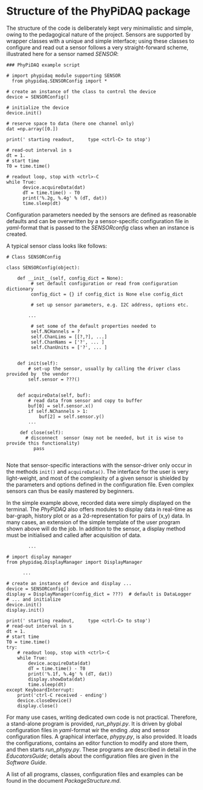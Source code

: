 # Structure of the PhyPiDAQ package

The structure of the code is deliberately kept very minimalistic and simple, owing to the pedagogical nature
of the project. Sensors are supported by wrapper classes with a unique and simple interface; using these classes
to configure and read out a sensor follows a very straight-forward scheme, illustrated here for a sensor named
*SENSOR*:

```
### PhyPiDAQ example script 

# import phypidaq module supporting SENSOR
  from phypidaq.SENSORConfig import * 

# create an instance of the class to control the device
device = SENSORConfig()

# initialize the device
device.init()

# reserve space to data (here one channel only)
dat =np.array([0.])

print(' starting readout,     type <ctrl-C> to stop')

# read-out interval in s
dt = 1.
# start time
T0 = time.time()

# readout loop, stop with <ctrl>-C
while True:
      device.acquireData(dat)
      dT = time.time() - T0
      print('%.2g, %.4g' % (dT, dat))
      time.sleep(dt)

```

Configuration parameters needed by the sensors are defined as reasonable defaults and can be
overwritten by a sensor-specific configuration file in *yaml*-format that is passed to the *SENSORconfig*
class when an instance is created. 

A typical sensor class looks like follows:

``` 
# Class SENSORConfig

class SENSORConfig(object):

    def __init__(self, config_dict = None):
         # set default configuration or read from configuration dictionary 
         config_dict = {} if config_dict is None else config_dict
        
         # set up sensor parameters, e.g. I2C address, options etc.
        
        ...   

         # set some of the default properties needed to 
         self.NCHannels = ?
         self.ChanLims = [[?,?], ...]
         self.ChanNams = ['?', ... ]
         self.ChanUnits = ['?', ... ]


    def init(self):
        # set-up the sensor, usually by calling the driver class provided by  the vendor 
        self.sensor = ???()
        
        
    def acquireData(self, buf):
        # read data from sensor and copy to buffer
        buf[0] = self.sensor.x()
        if self.NChannels > 1:
            buf[2] = self.sensor.y()
        ... 
        
     def close(self):
       # disconnect  sensor (may not be needed, but it is wise to provide this functionality)   
          pass
          
 ``` 
 
Note that sensor-specific interactions with the sensor-driver only occur in the methods `init()` and `acquireData()`.
The interface for the user is very light-weight, and most of the complexity of a given sensor is shielded by the 
parameters and options defined in the configuration file. Even complex sensors can thus be easily mastered
by beginners.  

In the simple example above, recorded data were simply displayed on the terminal. The *PhyPiDAQ* also offers
modules to display data in real-time as bar-graph, history plot or as a 2d-representation for pairs of (x,y) data. 
In many cases, an extension of the simple template of the user program shown above will do the job. In addition
to the sensor, a display method must be initialised and called after acquisition of data. 

```
        ...
        
# import display manager
from phypidaq.DisplayManager import DisplayManager
      
      ... 
         
# create an instance of device and display ...
device = SENSORConfig()
display = DisplayManager(config_dict = ???)  # default is DataLogger
# ... and initialize
device.init()
display.init()

print(' starting readout,     type <ctrl-C> to stop')
# read-out interval in s
dt = 1.
# start time
T0 = time.time()
try:
    # readout loop, stop with <ctrl>-C
    while True:
        device.acquireData(dat)
        dT = time.time() - T0
        print('%.1f, %.4g' % (dT, dat))
        display.showData(dat)
        time.sleep(dt)
except KeyboardInterrupt:
    print('ctrl-C received - ending')
    device.closeDevice()
    display.close()

``` 

For many use cases, writing dedicated own code is not practical. Therefore, a stand-alone program is provided, *run_phypi.py*.
It is driven by global configuration files in *yaml*-format wir the ending *.daq* and sensor configuration files. A graphical interface, *phypy.py*, is also provided. It loads the configurations, contains an editor function to modify and store them, and
then starts *run_phypy.py*. These programs are described in detail in the *EducatorsGuide*; details about the configuration
files are given in the *Software Guide*.  

A list of all programs, classes, configuration files and examples can be found in the document *PackageStructure.md*.
